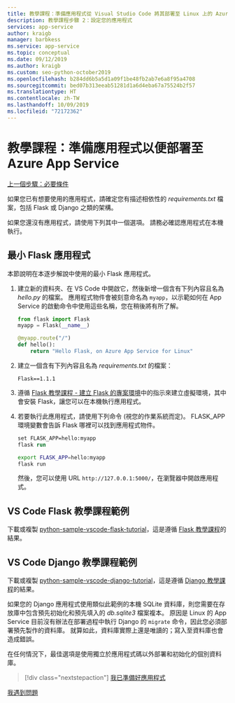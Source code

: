 ```yaml
---
title: 教學課程：準備應用程式從 Visual Studio Code 將其部署至 Linux 上的 Azure App Service
description: 教學課程步驟 2：設定您的應用程式
services: app-service
author: kraigb
manager: barbkess
ms.service: app-service
ms.topic: conceptual
ms.date: 09/12/2019
ms.author: kraigb
ms.custom: seo-python-october2019
ms.openlocfilehash: b284dd6b5a5d1a09f1be48fb2ab7e6a8f95a4708
ms.sourcegitcommit: bed07b313eeab51281d1a6d4eba67a75524b2f57
ms.translationtype: HT
ms.contentlocale: zh-TW
ms.lasthandoff: 10/09/2019
ms.locfileid: "72172362"
---
```

# <a name="tutorial-prepare-your-app-for-deployment-to-azure-app-service"></a>教學課程：準備應用程式以便部署至 Azure App Service

[上一個步驟：必要條件](tutorial-deploy-app-service-on-linux-01.md)

如果您已有想要使用的應用程式，請確定您有描述相依性的 *requirements.txt* 檔案，包括 Flask 或 Django 之類的架構。

如果您還沒有應用程式，請使用下列其中一個選項。 請務必確認應用程式在本機執行。

## <a name="minimal-flask-app"></a>最小 Flask 應用程式

本節說明在本逐步解說中使用的最小 Flask 應用程式。

1. 建立新的資料夾、在 VS Code 中開啟它，然後新增一個含有下列內容且名為 *hello.py* 的檔案。 應用程式物件會被刻意命名為 `myapp`，以示範如何在 App Service 的啟動命令中使用這些名稱，您在稍後將有所了解。

    ```python
    from flask import Flask
    myapp = Flask(__name__)

    @myapp.route("/")
    def hello():
        return "Hello Flask, on Azure App Service for Linux"
    ```

1. 建立一個含有下列內容且名為 *requirements.txt* 的檔案：

    ```text
    Flask==1.1.1
    ```

1. 遵循 [Flask 教學課程 - 建立 Flask 的專案環境](https://code.visualstudio.com/docs/python/tutorial-flask#create-a-project-environment-for-flask)中的指示來建立虛擬環境，其中會安裝 Flask，讓您可以在本機執行應用程式。

1. 若要執行此應用程式，請使用下列命令 (視您的作業系統而定)。 FLASK_APP 環境變數會告訴 Flask 哪裡可以找到應用程式物件。

    ```ps
    set FLASK_APP=hello:myapp
    flask run
    ```

    ```bash
    export FLASK_APP=hello:myapp
    flask run
    ```

    然後，您可以使用 URL `http://127.0.0.1:5000/`，在瀏覽器中開啟應用程式。

## <a name="vs-code-flask-tutorial-sample"></a>VS Code Flask 教學課程範例

下載或複製 [python-sample-vscode-flask-tutorial](https://github.com/Microsoft/python-sample-vscode-flask-tutorial)，這是遵循 [Flask 教學課程](https://code.visualstudio.com/docs/python/tutorial-flask)的結果。

## <a name="vs-code-django-tutorial-sample"></a>VS Code Django 教學課程範例

下載或複製 [python-sample-vscode-django-tutorial](https://github.com/Microsoft/python-sample-vscode-django-tutorial)，這是遵循 [Django 教學課程](https://code.visualstudio.com/docs/python/tutorial-django)的結果。

如果您的 Django 應用程式使用類似此範例的本機 SQLite 資料庫，則您需要在存放庫中包含預先初始化和預先填入的 *db.sqlite3* 檔案複本。 原因是 Linux 的 App Service 目前沒有辦法在部署過程中執行 Django 的 `migrate` 命令，因此您必須部署預先製作的資料庫。 就算如此，資料庫實際上還是唯讀的；寫入至資料庫也會造成錯誤。

在任何情況下，最佳選項是使用獨立於應用程式碼以外部署和初始化的個別資料庫。

> [!div class="nextstepaction"]
> [我已準備好應用程式](tutorial-deploy-app-service-on-linux-03.md)

[我遇到問題](https://www.research.net/r/PWZWZ52?tutorial=vscode-appservice-python&step=02-prepare-app)
